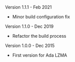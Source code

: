 Version 1.1.1   - Feb 2021
  - Minor build configuration fix

Version 1.1.0   - Dec 2019
  - Refactor the build process

Version 1.0.0   - Dec 2015
  - First version for Ada LZMA
